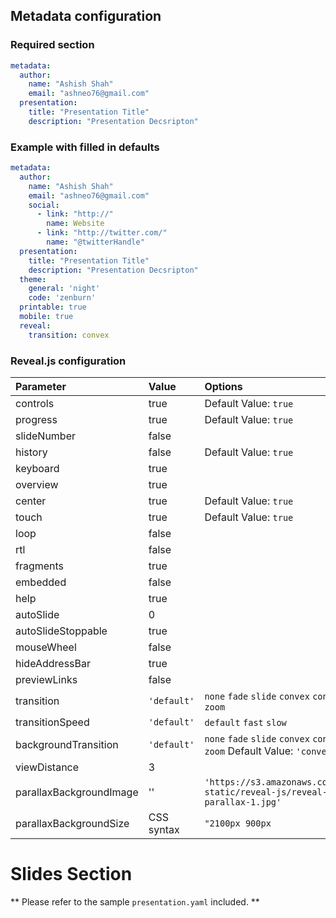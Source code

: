 ## Metadata configuration

### Required section
```yaml
metadata:
  author:
    name: "Ashish Shah"
    email: "ashneo76@gmail.com"
  presentation:
    title: "Presentation Title"
    description: "Presentation Decsripton"
```

### Example with filled in defaults

```yaml
metadata:
  author:
    name: "Ashish Shah"
    email: "ashneo76@gmail.com"
    social:
      - link: "http://"
        name: Website
      - link: "http://twitter.com/"
        name: "@twitterHandle"
  presentation:
    title: "Presentation Title"
    description: "Presentation Decsripton"
  theme:
    general: 'night'
    code: 'zenburn'
  printable: true
  mobile: true
  reveal:
    transition: convex
```

### Reveal.js configuration

|Parameter|Value|Options|
|:-----|:----|:---|
|controls|true|Default Value: `true`|
|progress|true|Default Value: `true`|
|slideNumber|false||
|history|false|Default Value: `true`|
|keyboard|true||
|overview|true||
|center|true|Default Value: `true`|
|touch|true|Default Value: `true`|
|loop|false||
|rtl|false||
|fragments|true||
|embedded|false||
|help|true||
|autoSlide|0||
|autoSlideStoppable|true||
|mouseWheel|false||
|hideAddressBar|true||
|previewLinks|false||
|transition|`'default'`|`none` `fade` `slide` `convex` `concave` `zoom`|
|transitionSpeed|`'default'`|`default` `fast` `slow`|
|backgroundTransition|`'default'`|`none` `fade` `slide` `convex` `concave` `zoom` Default Value: `'convex'`|
|viewDistance|3||
|parallaxBackgroundImage|''|`'https://s3.amazonaws.com/hakim-static/reveal-js/reveal-parallax-1.jpg'`|
|parallaxBackgroundSize|CSS syntax|`"2100px 900px`|

# Slides Section
** Please refer to the sample `presentation.yaml` included. **
